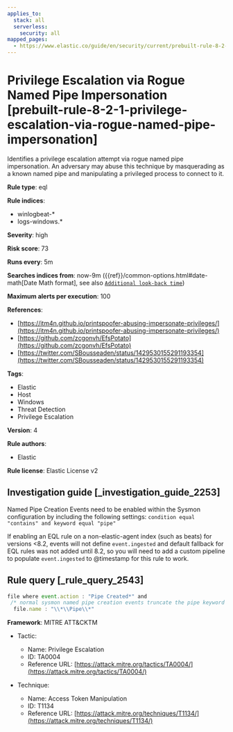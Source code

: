 ```yaml
---
applies_to:
  stack: all
  serverless:
    security: all
mapped_pages:
  - https://www.elastic.co/guide/en/security/current/prebuilt-rule-8-2-1-privilege-escalation-via-rogue-named-pipe-impersonation.html
---
```


# Privilege Escalation via Rogue Named Pipe Impersonation [prebuilt-rule-8-2-1-privilege-escalation-via-rogue-named-pipe-impersonation]

Identifies a privilege escalation attempt via rogue named pipe impersonation. An adversary may abuse this technique by masquerading as a known named pipe and manipulating a privileged process to connect to it.

**Rule type**: eql

**Rule indices**:

* winlogbeat-*
* logs-windows.*

**Severity**: high

**Risk score**: 73

**Runs every**: 5m

**Searches indices from**: now-9m ({{ref}}/common-options.html#date-math[Date Math format], see also [`Additional look-back time`](docs-content://solutions/security/detect-and-alert/create-detection-rule.md#rule-schedule))

**Maximum alerts per execution**: 100

**References**:

* [https://itm4n.github.io/printspoofer-abusing-impersonate-privileges/](https://itm4n.github.io/printspoofer-abusing-impersonate-privileges/)
* [https://github.com/zcgonvh/EfsPotato](https://github.com/zcgonvh/EfsPotato)
* [https://twitter.com/SBousseaden/status/1429530155291193354](https://twitter.com/SBousseaden/status/1429530155291193354)

**Tags**:

* Elastic
* Host
* Windows
* Threat Detection
* Privilege Escalation

**Version**: 4

**Rule authors**:

* Elastic

**Rule license**: Elastic License v2

## Investigation guide [_investigation_guide_2253]

Named Pipe Creation Events need to be enabled within the Sysmon configuration by including the following settings:
`condition equal "contains" and keyword equal "pipe"`

If enabling an EQL rule on a non-elastic-agent index (such as beats) for versions <8.2, events will not define `event.ingested` and default fallback for EQL rules was not added until 8.2, so you will need to add a custom pipeline to populate `event.ingested` to @timestamp for this rule to work.

## Rule query [_rule_query_2543]

```js
file where event.action : "Pipe Created*" and
 /* normal sysmon named pipe creation events truncate the pipe keyword */
  file.name : "\\*\\Pipe\\*"
```

**Framework**: MITRE ATT&CKTM

* Tactic:

    * Name: Privilege Escalation
    * ID: TA0004
    * Reference URL: [https://attack.mitre.org/tactics/TA0004/](https://attack.mitre.org/tactics/TA0004/)

* Technique:

    * Name: Access Token Manipulation
    * ID: T1134
    * Reference URL: [https://attack.mitre.org/techniques/T1134/](https://attack.mitre.org/techniques/T1134/)



